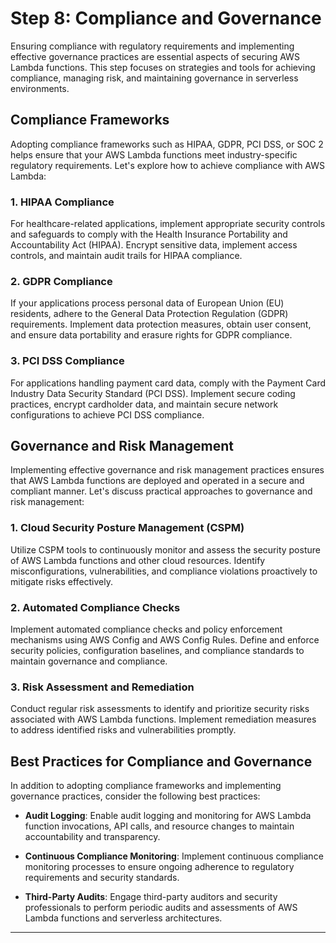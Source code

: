 # Step 8: Compliance and Governance

Ensuring compliance with regulatory requirements and implementing effective governance practices are essential aspects of securing AWS Lambda functions. This step focuses on strategies and tools for achieving compliance, managing risk, and maintaining governance in serverless environments.

## Compliance Frameworks

Adopting compliance frameworks such as HIPAA, GDPR, PCI DSS, or SOC 2 helps ensure that your AWS Lambda functions meet industry-specific regulatory requirements. Let's explore how to achieve compliance with AWS Lambda:

### 1. HIPAA Compliance

For healthcare-related applications, implement appropriate security controls and safeguards to comply with the Health Insurance Portability and Accountability Act (HIPAA). Encrypt sensitive data, implement access controls, and maintain audit trails for HIPAA compliance.

### 2. GDPR Compliance

If your applications process personal data of European Union (EU) residents, adhere to the General Data Protection Regulation (GDPR) requirements. Implement data protection measures, obtain user consent, and ensure data portability and erasure rights for GDPR compliance.

### 3. PCI DSS Compliance

For applications handling payment card data, comply with the Payment Card Industry Data Security Standard (PCI DSS). Implement secure coding practices, encrypt cardholder data, and maintain secure network configurations to achieve PCI DSS compliance.

## Governance and Risk Management

Implementing effective governance and risk management practices ensures that AWS Lambda functions are deployed and operated in a secure and compliant manner. Let's discuss practical approaches to governance and risk management:

### 1. Cloud Security Posture Management (CSPM)

Utilize CSPM tools to continuously monitor and assess the security posture of AWS Lambda functions and other cloud resources. Identify misconfigurations, vulnerabilities, and compliance violations proactively to mitigate risks effectively.

### 2. Automated Compliance Checks

Implement automated compliance checks and policy enforcement mechanisms using AWS Config and AWS Config Rules. Define and enforce security policies, configuration baselines, and compliance standards to maintain governance and compliance.

### 3. Risk Assessment and Remediation

Conduct regular risk assessments to identify and prioritize security risks associated with AWS Lambda functions. Implement remediation measures to address identified risks and vulnerabilities promptly.

## Best Practices for Compliance and Governance

In addition to adopting compliance frameworks and implementing governance practices, consider the following best practices:

- **Audit Logging**: Enable audit logging and monitoring for AWS Lambda function invocations, API calls, and resource changes to maintain accountability and transparency.

- **Continuous Compliance Monitoring**: Implement continuous compliance monitoring processes to ensure ongoing adherence to regulatory requirements and security standards.

- **Third-Party Audits**: Engage third-party auditors and security professionals to perform periodic audits and assessments of AWS Lambda functions and serverless architectures.

---

